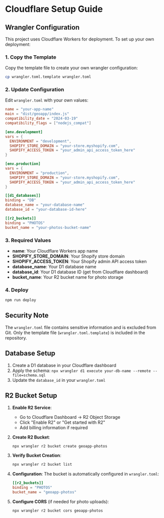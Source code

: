 # Cloudflare Setup Guide

## Wrangler Configuration

This project uses Cloudflare Workers for deployment. To set up your own deployment:

### 1. Copy the Template

Copy the template file to create your own wrangler configuration:

```bash
cp wrangler.toml.template wrangler.toml
```

### 2. Update Configuration

Edit `wrangler.toml` with your own values:

```toml
name = "your-app-name"
main = "dist/geoapp/index.js"
compatibility_date = "2024-03-19"
compatibility_flags = ["nodejs_compat"]

[env.development]
vars = {
  ENVIRONMENT = "development",
  SHOPIFY_STORE_DOMAIN = "your-store.myshopify.com",
  SHOPIFY_ACCESS_TOKEN = "your_admin_api_access_token_here"
}

[env.production]
vars = {
  ENVIRONMENT = "production",
  SHOPIFY_STORE_DOMAIN = "your-store.myshopify.com",
  SHOPIFY_ACCESS_TOKEN = "your_admin_api_access_token_here"
}

[[d1_databases]]
binding = "DB"
database_name = "your-database-name"
database_id = "your-database-id-here"

[[r2_buckets]]
binding = "PHOTOS"
bucket_name = "your-photos-bucket-name"
```

### 3. Required Values

- **name**: Your Cloudflare Workers app name
- **SHOPIFY_STORE_DOMAIN**: Your Shopify store domain
- **SHOPIFY_ACCESS_TOKEN**: Your Shopify admin API access token
- **database_name**: Your D1 database name
- **database_id**: Your D1 database ID (get from Cloudflare dashboard)
- **bucket_name**: Your R2 bucket name for photo storage

### 4. Deploy

```bash
npm run deploy
```

## Security Note

The `wrangler.toml` file contains sensitive information and is excluded from Git. Only the template file (`wrangler.toml.template`) is included in the repository.

## Database Setup

1. Create a D1 database in your Cloudflare dashboard
2. Apply the schema: `npx wrangler d1 execute your-db-name --remote --file=schema.sql`
3. Update the `database_id` in your `wrangler.toml`

## R2 Bucket Setup

1. **Enable R2 Service**:
   - Go to Cloudflare Dashboard → R2 Object Storage
   - Click "Enable R2" or "Get started with R2"
   - Add billing information if required

2. **Create R2 Bucket**:
   ```bash
   npx wrangler r2 bucket create geoapp-photos
   ```

3. **Verify Bucket Creation**:
   ```bash
   npx wrangler r2 bucket list
   ```

4. **Configuration**: The bucket is automatically configured in `wrangler.toml`:
   ```toml
   [[r2_buckets]]
   binding = "PHOTOS"
   bucket_name = "geoapp-photos"
   ```

5. **Configure CORS** (if needed for photo uploads):
   ```bash
   npx wrangler r2 bucket cors geoapp-photos
   ```
